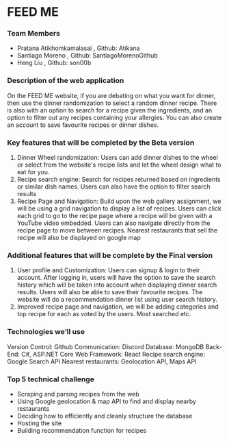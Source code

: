 # FEED ME

### Team Members

- Pratana Atikhomkamalasai , Github: Atikana
- Santiago Moreno , Github: SantiagoMorenoGithub
- Heng Liu , Github: son00b

### Description of the web application
On the FEED ME website, if you are debating on what you want for dinner, then use the dinner randomization to select a random dinner recipe. There is also with an option to search for a recipe given the ingredients, and an option to filter out any recipes containing your allergies. You can also create an account to save favourite recipes or dinner dishes. 

### Key features that will be completed by the Beta version
1. Dinner Wheel randomization: Users can add dinner dishes to the wheel or select from the website's recipe lists and let the wheel design what to eat for you.
2. Recipe search engine: Search for recipes returned based on ingredients or similar dish names. Users can also have the option to filter search results
3. Recipe Page and Navigation: Build upon the web gallery assignment, we will be using a grid navigation to display a list of recipes. Users can click each grid to go to the recipe page where a recipe will be given with a YouTube video embedded. Users can also navigate directly from the recipe page to move between recipes. Nearest restaurants that sell the recipe will also be displayed on google map

### Additional features that will be complete by the Final version
1. User profile and Customization: Users can signup & login to their account. After logging in, users will have the option to save the search history which will be taken into account when displaying dinner search results. Users will also be able to save their favourite recipes. The website will do a recommendation dinner list using user search history.
2. Improved recipe page and navigation, we will be adding categories and top recipe for each as voted by the users. Most searched etc.

### Technologies we’ll use
Version Control: Github
Communication: Discord
Database: MongoDB
Back-End: C#, ASP.NET Core
Web Framework: React
Recipe search engine: Google Search API
Nearest restaurants: Geolocation API, Maps API

### Top 5 technical challenge
- Scraping and parsing recipes from the web
- Using Google geolocation & map API to find and display nearby restaurants
- Deciding how to efficiently and cleanly structure the database
- Hosting the site
- Building recommendation function for recipes
